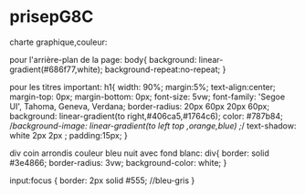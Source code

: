 # prisepG8C
charte graphique,couleur:

pour l'arrière-plan de la page:
body{
    background: linear-gradient(#686f77,white);
    background-repeat:no-repeat;
}

pour les titres important:
h1{
  width: 90%;
  margin:5%;
  text-align:center;
  margin-top: 0px;
  margin-bottom: 0px;
  font-size: 5vw;
  font-family: 'Segoe UI', Tahoma, Geneva, Verdana;
  border-radius: 20px 60px 20px 60px;
  background: linear-gradient(to right,#406ca5,#1764c6);
  color: #787b84;
  /*background-image: linear-gradient(to left top ,orange,blue) ;*/
  text-shadow: white 2px 2px ;
  padding:15px;
}


div coin arrondis couleur bleu nuit avec fond blanc:
div{
  border: solid #3e4866;
  border-radius: 3vw;
  background-color: white;
}

input:focus {
  border: 2px solid #555; //bleu-gris
}

